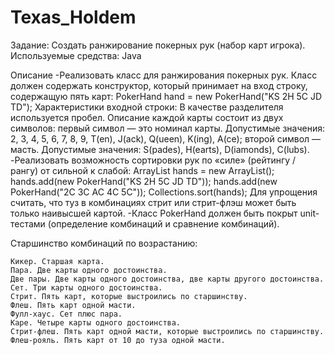 # Texas_Holdem
Задание: Создать ранжирование покерных рук (набор карт игрока).
Используемые средства: Java

Описание
-Реализовать класс для ранжирования покерных рук.
    Класс должен содержать конструктор, который принимает на вход строку, содержащую пять карт: PokerHand hand = new PokerHand("KS 2H 5C JD TD");
    Характеристики входной строки:
        В качестве разделителя используется пробел.
        Описание каждой карты состоит из двух символов:
        первый символ — это номинал карты. Допустимые значения: 2, 3, 4, 5, 6, 7, 8, 9, T(en), J(ack), Q(ueen), K(ing), A(ce);
        второй символ — масть. Допустимые значения: S(pades), H(earts), D(iamonds), C(lubs).
-Реализовать возможность сортировки рук по «силе» (рейтингу / рангу) от сильной к слабой:
        ArrayList<PokerHand> hands = new ArrayList<PokerHand>();
        hands.add(new PokerHand("KS 2H 5C JD TD"));
        hands.add(new PokerHand("2C 3C AC 4C 5C"));
        Collections.sort(hands);
    Для упрощения считать, что туз в комбинациях стрит или стрит-флэш может быть только наивысшей картой.
-Класс PokerHand должен быть покрыт unit-тестами (определение комбинаций и сравнение комбинаций).

Старшинство комбинаций по возрастанию:

    Кикер. Старшая карта.
    Пара. Две карты одного достоинства.
    Две пары. Две карты одного достоинства, две карты другого достоинства.
    Сет. Три карты одного достоинства.
    Стрит. Пять карт, которые выстроились по старшинству.
    Флеш. Пять карт одной масти.
    Фулл-хаус. Сет плюс пара.
    Каре. Четыре карты одного достоинства.
    Стрит-флеш. Пять карт одной масти, которые выстроились по старшинству.
    Флеш-рояль. Пять карт от 10 до туза одной масти.
